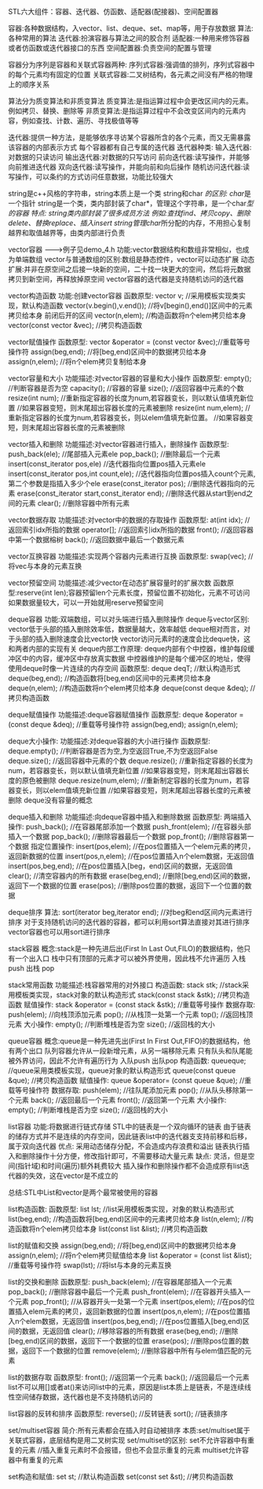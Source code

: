 STL六大组件：容器、迭代器、仿函数、适配器(配接器)、空间配置器

容器:各种数据结构，入vector、list、deque、set、map等，用于存放数据
算法:各种常用的算法
迭代器:扮演容器与算法之间的胶合剂
适配器:一种用来修饰容器或者仿函数或迭代器接口的东西
空间配置器:负责空间的配置与管理

容器分为序列是容器和关联式容器两种:
    序列式容器:强调值的排列，序列式容器中的每个元素均有固定的位置
    关联式容器:二叉树结构，各元素之间没有严格的物理上的顺序关系

算法分为质变算法和非质变算法
质变算法:是指运算过程中会更改区间内的元素。例如拷贝、替换、删除等
非质变算法:是指运算过程中不会改变区间内的元素内容，例如查找、计数、遍历、寻找极值等等

迭代器:提供一种方法，是能够依序寻访某个容器所含的各个元素，而又无需暴露该容器的内部表示方式
每个容器都有自己专属的迭代器
迭代器种类:
    输入迭代器:对数据的只读访问
    输出迭代器:对数据的只写访问
    前向迭代器:读写操作，并能够向前推进迭代器
    双向迭代器:读写操作，并能向前和向后操作
    随机访问迭代器:读写操作，可以条约的方式访问任意数据，功能比较强大

string是c++风格的字符串，string本质上是一个类
string和char *的区别:
    char*是一个指针
    string是一个类，类内部封装了char*，管理这个字符串，是一个char*型的容器
特点:
    string类内部封装了很多成员方法
    例如:查找find、拷贝copy、删除delete、替换replace、插入insert
    string管理char*所分配的内存，不用担心复制越界和取值越界等，由类内部进行负责

vector容器   --->例子见demo_4.h
功能:vector数据结构和数组非常相似，也成为单端数组
vector与普通数组的区别:数组是静态控件，vector可以动态扩展
    动态扩展:并非在原空间之后接一块新的空间，二十找一块更大的空间，然后将元数据拷贝到新空间，再释放掉原空间
vector容器的迭代器是支持随机访问的迭代器

vector构造函数
功能:创建vector容器
函数原型:
    vector<T> v;                  //采用模板实现类实现，默认构造函数
    vector(v.begin(),v.end());    //将v[begin(),end()]区间中的元素拷贝给本身  前闭后开的区间
    vector(n,elem);               //构造函数将n个elem拷贝给本身
    vector(const vector &vec);    //拷贝构造函数

vector赋值操作
函数原型:
    vector &operator = (const vector &vec);//重载等号操作符
    assign(beg,end);                       //将[beg,end)区间中的数据拷贝给本身
    assign(n,elem);                        //将n个elem拷贝复制给本身

vector容量和大小
功能描述:对vector容器的容量和大小操作
函数原型:
    empty();                //判断容器是否为空
    capacity();             //容器的容量
    size();                 //返回容器中元素的个数
    resize(int num);        //重新指定容器的长度为num,若容器变长，则以默认值填充新位置
                            //如果容器变短，则末尾超出容器长度的元素被删除
    resize(int num,elem);   //重新指定容器的长度为num,若容器变长，则以elem值填充新位置。
                            //如果容器变短，则末尾超出容器长度的元素被删除

vector插入和删除
功能描述:对vector容器进行插入，删除操作
函数原型:
    push_back(ele);                                  //尾部插入元素ele
    pop_back();                                      //删除最后一个元素
    insert(const_iterator pos,ele)                   //迭代器指向位置pos插入元素ele
    insert(const_iterator pos,int count,ele);        //迭代器指向位置pos插入count个元素,第二个参数是指插入多少个ele
    erase(const_iterator pos);                       //删除迭代器指向的元素
    erase(const_iterator start,const_iterator end);  //删除迭代器从start到end之间的元素
    clear();                                         //删除容器中所有元素

vector数据存取
功能描述:对vector中的数据的存取操作
函数原型:
    at(int idx);     //返回索引idx所指的数据
    operator[];      //返回索引idx所指的数据
    front();         //返回容器中第一个数据榕树
    back();          //返回数据中最后一个数据元素

vector互换容器
功能描述:实现两个容器内元素进行互换
函数原型:
    swap(vec);          //将vec与本身的元素互换

vector预留空间
功能描述:减少vector在动态扩展容量时的扩展次数
函数原型:reserve(int len);容器预留len个元素长度，预留位置不初始化，元素不可访问
如果数据量较大，可以一开始就用reserve预留空间

deque容器
功能:双端数组，可以对头端进行插入删除操作
deque与vector区别:
    vector低于头部的插入删除效率低，数据量越大，效率越低
    deque相对而言，对于头部的插入删除速度会比vector快
    vector访问元素时的速度会比deque快，这和两者内部的实现有关
deque内部工作原理:
    deque内部有个中控器，维护每段缓冲区中的内容，缓冲区中存放真实数据
    中控器维护的是每个缓冲区的地址，使得使用deque时像一片连续的内存空间
函数原型:
    deque<T> deqT;              //默认构造形式
    deque(beg,end);             //构造函数将[beg,end)区间中的元素拷贝给本身
    deque(n,elem);              //构造函数将n个elem拷贝给本身
    deque(const deque &deq);    //拷贝构造函数

deque赋值操作
功能描述:deque容器赋值操作
函数原型:
    deque &operator = (const deque &deq);   //重载等号操作符
    assign(beg,end);
    assign(n,elem);

deque大小操作:
功能描述:对deque容器的大小进行操作
函数原型:
    deque.empty();           //判断容器是否为空,为空返回True,不为空返回False
    deque.size();            //返回容器中元素的个数
    deque.resize();          //重新指定容器的长度为num，若容器变长，则以默认值填充新位置
                             //如果容器变短，则末尾超出容器长度的原色被删除
    deque.resize(num,elem);  //重新制定容器的长度为num，若容器变长，则以elem值填充新位置
                             //如果容器变短，则末尾超出容器长度的元素被删除
    deque没有容量的概念

deque插入和删除
功能描述:向deque容器中插入和删除数据
函数原型:
    两端插入操作:
        push_back();            //在容器尾部添加一个数据
        push_front(elem);       //在容器头部插入一个数据
        pop_back();             //删除容器最后一个数据
        pop_front();            //删除容器第一个数据
    指定位置操作:
        insert(pos,elem);       //在pos位置插入一个elem元素的拷贝，返回新数据的位置
        insert(pos,n,elem);     //在pos位置插入n个elem数据，无返回值
        insert(pos,beg,end);    //在pos位置插入[beg，end)区间的数据，无返回值
        clear();                //清空容器内的所有数据
        erase(beg,end);         //删除[beg,end)区间的数据，返回下一个数据的位置
        erase(pos);             //删除pos位置的数据，返回下一个位置的数据

deque排序
算法:
    sort(iterator beg,iterator end);   //对beg和end区间内元素进行排序
        对于支持随机访问的迭代器的容器，都可以利用sort算法直接对其进行排序
        vector容器也可以用sort进行排序

stack容器
概念:stack是一种先进后出(First In Last Out,FILO)的数据结构，他只有一个出入口
    栈中只有顶部的元素才可以被外界使用，因此栈不允许遍历
    入栈 push
    出栈 pop

stack常用函数
功能描述:栈容器常用的对外接口
构造函数:
    stack<T> stk;               //stack采用模板类实现，stack对象的默认构造形式
    stack(const stack &stk);    //拷贝构造函数
赋值操作:
    stack &operator = (const stack &stk);     //重载等号操作
数据存取:
    push(elem);                 //向栈顶添加元素
    pop();                      //从栈顶一处第一个元素
    top();                      //返回栈顶元素
大小操作:
    empty();                    //判断堆栈是否为空
    size();                     //返回栈的大小

queue容器
概念:queue是一种先进先出(First In First Out,FIFO)的数据结构，他有两个出口
队列容器允许从一段新增元素，从另一端移除元素
只有队头和队尾能被外界访问，因此不允许有遍历行为
 入队push
出队pop
构造函数:
    queue<T>que;                           //queue采用类模板实现，queue对象的默认构造形式
    queue(const queue &que);               //拷贝构造函数
赋值操作:
    queue &operator= (const queue &que);   //重载等号操作符
数据存取:
    push(elem);                            //往队尾添加元素
    pop();                                 //从队头移除第一个元素
    back();                                //返回最后一个元素
    front();                               //返回第一个元素
大小操作:
    empty();                               //判断堆栈是否为空
    size();                                //返回栈的大小

list容器
功能:将数据进行链式存储
STL中的链表是一个双向循环的链表
由于链表的储存方式并不是连续的内存空间，因此链表list中的迭代器支支持前移和后移，属于双向迭代器
优点:
    采用动态储存分配，不会造成内存浪费和溢出
    链表执行插入和删除操作十分方便，修改指针即可，不需要移动大量元素
缺点:
    灵活，但是空间(指针域)和时间(遍历)额外耗费较大
插入操作和删除操作都不会造成原有list迭代器的失效，这在vector是不成立的

总结:STL中List和vector是两个最常被使用的容器

list构造函数:
函数原型:
    list<T> lst;               //list采用模板类实现，对象的默认构造形式
    list(beg,end);             //构造函数将[beg,end)区间中的元素拷贝给本身
    list(n,elem);              //构造函数将n个elem拷贝给本身
    list(const list &list);    //拷贝构造函数

list的赋值和交换
    assign(beg,end);                        //将[beg,end)区间中的数据拷贝给本身
    assign(n,elem);                         //将n个elem拷贝赋值给本身
    list &operator = (const list &list);    //重载等号操作符
    swap(lst);                              //将lst与本身的元素互换

list的交换和删除
函数原型:
    push_back(elem);           //在容器尾部插入一个元素
    pop_back();                //删除容器中最后一个元素
    push_front(elem);          //在容器开头插入一个元素
    pop_front();               //从容器开头一处第一个元素
    insert(pos,elem);          //在pos的位置插入elem元素的拷贝，返回新数据的位置
    insert(pos,n,elem);        //在pos位置插入n个elem数据，无返回值
    insert(pos,beg,end);       //在pos位置插入[beg,end)区间的数据，无返回值
    clear();                   //移除容器的所有数据
    erase(beg,end);            //删除[beg,end)区间的数据，返回下一个数据的位置
    erase(pos);                //删除pos位置的数据，返回下一个数据的位置
    remove(elem);              //删除容器中所有与elem值匹配的元素

list的数据存取
函数原型:
    front();                   //返回第一个元素
    back();                    //返回最后一个元素
list不可以用[]或者at()来访问list中的元素，原因是list本质上是链表，不是连续线性空间储存数据，迭代器也是不支持随机访问的

list容器的反转和排序
函数原型:
    reverse();                  //反转链表
    sort();                     //链表排序

set/multiset容器
简介:所有元素都会在插入时自动被排序
本质:set/multiset属于关联式容器，底层结构是用二叉树实现
set/multiset的区别:
    set不允许容器中有重复的元素      //插入重复元素时不会报错，但也不会显示重复的元素
    multiset允许容器中有重复的元素

set构造和赋值:
    set<T> st;                  //默认构造函数
    set(const set &st);         //拷贝构造函数